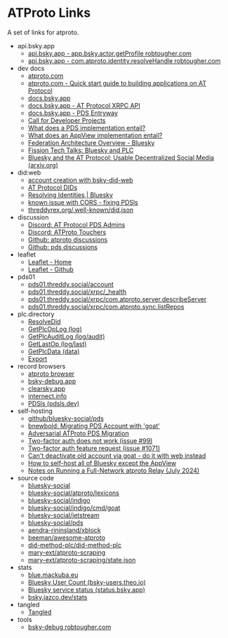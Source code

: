# ATProto Links

A set of links for atproto.




- api.bsky.app
  - [api.bsky.app - app.bsky.actor.getProfile robtougher.com](https://public.api.bsky.app/xrpc/app.bsky.actor.getProfile?actor=robtougher.com)
  - [api.bsky.app - com.atproto.identity.resolveHandle robtougher.com](https://public.api.bsky.app/xrpc/com.atproto.identity.resolveHandle?handle=robtougher.com)
- dev docs
  - [atproto.com](https://atproto.com/)
  - [atproto.com - Quick start guide to building applications on AT Protocol](https://atproto.com/guides/applications)
  - [docs.bsky.app](https://docs.bsky.app/docs/get-started)
  - [docs.bsky.app - AT Protocol XRPC API](https://docs.bsky.app/docs/api/at-protocol-xrpc-api)
  - [docs.bsky.app - PDS Entryway](https://docs.bsky.app/docs/advanced-guides/entryway)
  - [Call for Developer Projects](https://github.com/bluesky-social/atproto/discussions/3049)
  - [What does a PDS implementation entail?](https://github.com/bluesky-social/atproto/discussions/2350)
  - [What does an AppView implementation entail?](https://github.com/bluesky-social/atproto/discussions/2961)
  - [Federation Architecture Overview - Bluesky](https://bsky.social/about/blog/5-5-2023-federation-architecture)
  - [Fission Tech Talks: Bluesky and PLC](https://www.youtube.com/watch?v=m9AVUAUDC2A)
  - [Bluesky and the AT Protocol: Usable Decentralized Social Media (arxiv.org)](https://arxiv.org/pdf/2402.03239)
- did:web
  - [account creation with bsky-did-web](https://github.com/afternooncurry/bsky-did-web)
  - [AT Protocol DIDs](https://atproto.com/specs/did)
  - [Resolving Identities | Bluesky](https://docs.bsky.app/docs/advanced-guides/resolving-identities)
  - [known issue with CORS - fixing PDSls](https://github.com/notjuliet/pdsls/issues/5)
  - [threddyrex.org/.well-known/did.json](https://threddyrex.org/.well-known/did.json)
- discussion
  - [Discord: AT Protocol PDS Admins](https://discord.gg/h3B9ZjYm)
  - [Discord: ATProto Touchers](https://discord.gg/3srmDsHSZJ)
  - [Github: atproto discussions](https://github.com/bluesky-social/atproto/discussions)
  - [Github: pds discussions](https://github.com/bluesky-social/pds/discussions)
- leaflet
  - [Leaflet - Home](https://leaflet.pub/home)
  - [Leaflet - Github](https://github.com/hyperlink-academy/leaflet)
- pds01
  - [pds01.threddy.social/account](https://pds01.threddy.social/account)
  - [pds01.threddy.social/xrpc/_health](https://pds01.threddy.social/xrpc/_health)
  - [pds01.threddy.social/xrpc/com.atproto.server.describeServer](https://pds01.threddy.social/xrpc/com.atproto.server.describeServer)
  - [pds01.threddy.social/xrpc/com.atproto.sync.listRepos](https://pds01.threddy.social/xrpc/com.atproto.sync.listRepos)
- plc.directory
  - [ResolveDid](https://plc.directory/did:plc:watmxkxfjbwyxfuutganopfk)
  - [GetPlcOpLog (log)](https://plc.directory/did:plc:watmxkxfjbwyxfuutganopfk/log)
  - [GetPlcAuditLog (log/audit)](https://plc.directory/did:plc:watmxkxfjbwyxfuutganopfk/log/audit)
  - [GetLastOp (log/last)](https://plc.directory/did:plc:watmxkxfjbwyxfuutganopfk/log/last)
  - [GetPlcData (data)](https://plc.directory/did:plc:watmxkxfjbwyxfuutganopfk/data)
  - [Export](https://plc.directory/export?count=10&after=2024-12-08T20:33:04Z)
- record browsers
  - [atproto browser](https://atproto-browser.vercel.app/)
  - [bsky-debug.app](https://bsky-debug.app/)
  - [clearsky.app](https://clearsky.app/)
  - [internect.info](https://internect.info/)
  - [PDSls (pdsls.dev)](https://pdsls.dev/)
- self-hosting
  - [github/bluesky-social/pds](https://github.com/bluesky-social/pds)
  - [bnewbold: Migrating PDS Account with 'goat'](https://whtwnd.com/bnewbold.net/3l5ii332pf32u)
  - [Adversarial ATProto PDS Migration](https://www.da.vidbuchanan.co.uk/blog/adversarial-pds-migration.html)
  - [Two-factor auth does not work (issue #99)](https://github.com/bluesky-social/pds/issues/99)
  - [Two-factor auth feature request (issue #1071)](https://github.com/bluesky-social/social-app/issues/1071)
  - [Can't deactivate old account via goat - do it with web instead](https://github.com/bluesky-social/atproto/issues/3149)
  - [How to self-host all of Bluesky except the AppView](https://alice.bsky.sh/post/3laega7icmi2q)
  - [Notes on Running a Full-Network atproto Relay (July 2024)](https://whtwnd.com/bnewbold.net/entries/Notes%20on%20Running%20a%20Full-Network%20atproto%20Relay%20(July%202024))
- source code
  - [bluesky-social](https://github.com/bluesky-social/)
  - [bluesky-social/atproto/lexicons](https://github.com/bluesky-social/atproto/tree/main/lexicons)
  - [bluesky-social/indigo](https://github.com/bluesky-social/indigo/)
  - [bluesky-social/indigo/cmd/goat](https://github.com/bluesky-social/indigo/tree/main/cmd/goat)
  - [bluesky-social/jetstream](https://github.com/bluesky-social/jetstream)
  - [bluesky-social/pds](https://github.com/bluesky-social/pds)
  - [aendra-rininsland/xblock](https://github.com/aendra-rininsland/xblock)
  - [beeman/awesome-atproto](https://github.com/beeman/awesome-atproto)
  - [did-method-plc/did-method-plc](https://github.com/did-method-plc/did-method-plc)
  - [mary-ext/atproto-scraping](https://github.com/mary-ext/atproto-scraping)
  - [mary-ext/atproto-scraping/state.json](https://github.com/mary-ext/atproto-scraping/blob/trunk/state.json)
- stats
  - [blue.mackuba.eu](https://blue.mackuba.eu/)
  - [Bluesky User Count (bsky-users.theo.io)](https://bsky-users.theo.io/)
  - [Bluesky service status (status.bsky.app)](https://status.bsky.app/)
  - [bsky.jazco.dev/stats](https://bsky.jazco.dev/stats)
- tangled
  - [Tangled](https://tangled.sh)
- tools
  - [bsky-debug robtougher.com](https://bsky-debug.app/handle?handle=robtougher.com)





